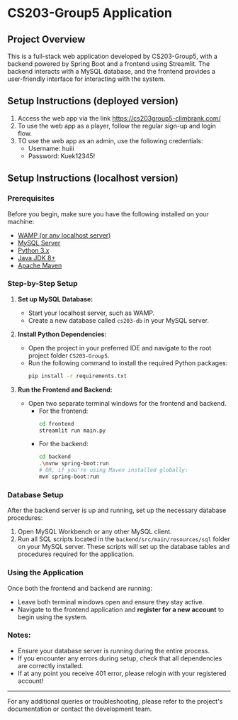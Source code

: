 # CS203-Group5 Application

## Project Overview
This is a full-stack web application developed by CS203-Group5, with a backend powered by Spring Boot and a frontend using Streamlit. The backend interacts with a MySQL database, and the frontend provides a user-friendly interface for interacting with the system.

## Setup Instructions (deployed version)

1. Access the web app via the link https://cs203group5-climbrank.com/
2. To use the web app as a player, follow the regular sign-up and login flow.
3. TO use the web app as an admin, use the following credentials:
   - Username: huiii
   - Password: Kuek12345!

## Setup Instructions (localhost version)

### Prerequisites
Before you begin, make sure you have the following installed on your machine:
- [WAMP (or any localhost server)](https://www.wampserver.com/en/)
- [MySQL Server](https://dev.mysql.com/downloads/mysql/)
- [Python 3.x](https://www.python.org/downloads/)
- [Java JDK 8+](https://www.oracle.com/java/technologies/javase-downloads.html)
- [Apache Maven](https://maven.apache.org/download.cgi)

### Step-by-Step Setup

1. **Set up MySQL Database:**
   - Start your localhost server, such as WAMP.
   - Create a new database called `cs203-db` in your MySQL server.

2. **Install Python Dependencies:**
   - Open the project in your preferred IDE and navigate to the root project folder `CS203-Group5`.
   - Run the following command to install the required Python packages:
     ```bash
     pip install -r requirements.txt
     ```

3. **Run the Frontend and Backend:**
   - Open two separate terminal windows for the frontend and backend.
     - For the frontend:
       ```bash
       cd frontend
       streamlit run main.py
       ```
     - For the backend:
       ```bash
       cd backend
       .\mvnw spring-boot:run
       # OR, if you're using Maven installed globally:
       mvn spring-boot:run
       ```

### Database Setup

After the backend server is up and running, set up the necessary database procedures:

1. Open MySQL Workbench or any other MySQL client.
2. Run all SQL scripts located in the `backend/src/main/resources/sql` folder on your MySQL server. These scripts will set up the database tables and procedures required for the application.

### Using the Application

Once both the frontend and backend are running:
- Leave both terminal windows open and ensure they stay active.
- Navigate to the frontend application and **register for a new account** to begin using the system.

### Notes:
- Ensure your database server is running during the entire process.
- If you encounter any errors during setup, check that all dependencies are correctly installed.
- If at any point you receive 401 error, please relogin with your registered account!

---

For any additional queries or troubleshooting, please refer to the project's documentation or contact the development team.
